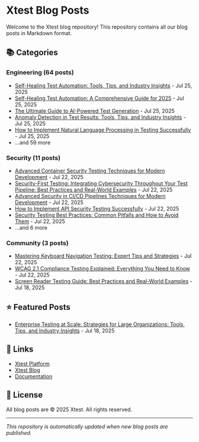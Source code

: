# Xtest Blog Posts

Welcome to the Xtest blog repository! This repository contains all our blog posts in Markdown format.

## 📚 Categories

### Engineering (64 posts)

- [Self-Healing Test Automation: Tools, Tips, and Industry Insights](posts/2025/2025-07-25-self-healing-test-automation-tools-tips-and-industry-insights.md) - Jul 25, 2025
- [Self-Healing Test Automation: A Comprehensive Guide for 2025](posts/2025/2025-07-25-self-healing-test-automation-a-comprehensive-guide-for-2025.md) - Jul 25, 2025
- [The Ultimate Guide to AI-Powered Test Generation](posts/2025/2025-07-25-the-ultimate-guide-to-ai-powered-test-generation.md) - Jul 25, 2025
- [Anomaly Detection in Test Results: Tools, Tips, and Industry Insights](posts/2025/2025-07-25-anomaly-detection-in-test-results-tools-tips-and-industry-insights.md) - Jul 25, 2025
- [How to Implement Natural Language Processing in Testing Successfully](posts/2025/2025-07-25-how-to-implement-natural-language-processing-in-testing-successfully.md) - Jul 25, 2025
- ...and 59 more

### Security (11 posts)

- [Advanced Container Security Testing Techniques for Modern Development](posts/2025/2025-07-22-advanced-container-security-testing-techniques-for-modern-development.md) - Jul 22, 2025
- [Security-First Testing: Integrating Cybersecurity Throughout Your Test Pipeline: Best Practices and Real-World Examples](posts/2025/2025-07-22-security-first-testing-integrating-cybersecurity-throughout-your-test-pipeline-best-practices-and-real-world-examples.md) - Jul 22, 2025
- [Advanced Security in CI/CD Pipelines Techniques for Modern Development](posts/2025/2025-07-22-advanced-security-in-cicd-pipelines-techniques-for-modern-development.md) - Jul 22, 2025
- [How to Implement API Security Testing Successfully](posts/2025/2025-07-22-how-to-implement-api-security-testing-successfully.md) - Jul 22, 2025
- [Security Testing Best Practices: Common Pitfalls and How to Avoid Them](posts/2025/2025-07-22-security-testing-best-practices-common-pitfalls-and-how-to-avoid-them.md) - Jul 22, 2025
- ...and 6 more

### Community (3 posts)

- [Mastering Keyboard Navigation Testing: Expert Tips and Strategies](posts/2025/2025-07-22-mastering-keyboard-navigation-testing-expert-tips-and-strategies.md) - Jul 22, 2025
- [WCAG 2.1 Compliance Testing Explained: Everything You Need to Know](posts/2025/2025-07-22-wcag-21-compliance-testing-explained-everything-you-need-to-know.md) - Jul 22, 2025
- [Screen Reader Testing Guide: Best Practices and Real-World Examples](posts/2025/2025-07-18-screen-reader-testing-guide-best-practices-and-real-world-examples.md) - Jul 18, 2025

## ⭐ Featured Posts

- [Enterprise Testing at Scale: Strategies for Large Organizations: Tools, Tips, and Industry Insights](posts/2025/2025-07-18-enterprise-testing-at-scale-strategies-for-large-organizations-tools-tips-and-industry-insights.md) - Jul 18, 2025

## 🔗 Links

- [Xtest Platform](https://xtest.io)
- [Xtest Blog](https://xtest.io/blog)
- [Documentation](https://xtest.io/docs)

## 📝 License

All blog posts are © 2025 Xtest. All rights reserved.

---

*This repository is automatically updated when new blog posts are published.*
